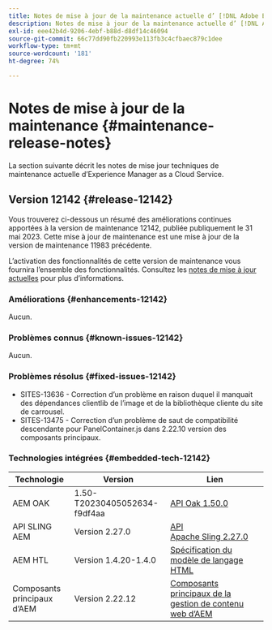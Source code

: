 ```yaml
---
title: Notes de mise à jour de la maintenance actuelle d’ [!DNL Adobe Experience Manager]  as a Cloud Service.
description: Notes de mise à jour de la maintenance actuelle d’ [!DNL Adobe Experience Manager]  as a Cloud Service.
exl-id: eee42b4d-9206-4ebf-b88d-d8df14c46094
source-git-commit: 66c77dd90fb220993e113fb3c4cfbaec879c1dee
workflow-type: tm+mt
source-wordcount: '181'
ht-degree: 74%

---
```


# Notes de mise à jour de la maintenance {#maintenance-release-notes}

La section suivante décrit les notes de mise jour techniques de maintenance actuelle d’Experience Manager as a Cloud Service.

## Version 12142 {#release-12142}

Vous trouverez ci-dessous un résumé des améliorations continues apportées à la version de maintenance 12142, publiée publiquement le 31 mai 2023. Cette mise à jour de maintenance est une mise à jour de la version de maintenance 11983 précédente.

L’activation des fonctionnalités de cette version de maintenance vous fournira l’ensemble des fonctionnalités. Consultez les [notes de mise à jour actuelles](/help/release-notes/release-notes-cloud/release-notes-current.md) pour plus d’informations.

### Améliorations {#enhancements-12142}

Aucun.

### Problèmes connus {#known-issues-12142}

Aucun.

### Problèmes résolus {#fixed-issues-12142}

- SITES-13636 - Correction d’un problème en raison duquel il manquait des dépendances clientlib de l’image et de la bibliothèque cliente du site de carrousel.
- SITES-13475 - Correction d’un problème de saut de compatibilité descendante pour PanelContainer.js dans 2.22.10 version des composants principaux.

### Technologies intégrées {#embedded-tech-12142}

| Technologie | Version | Lien |
|---|---|---|
| AEM OAK | 1.50-T20230405052634-f9df4aa | [API Oak 1.50.0](https://www.javadoc.io/doc/org.apache.jackrabbit/oak-api/1.50.0/index.html) |
| API SLING AEM | Version 2.27.0 | [API Apache Sling 2.27.0](https://www.javadoc.io/doc/org.apache.sling/org.apache.sling.api/latest/index.html) |
| AEM HTL | Version 1.4.20-1.4.0 | [Spécification du modèle de langage HTML](https://github.com/adobe/htl-spec) |
| Composants principaux d’AEM | Version 2.22.12 | [Composants principaux de la gestion de contenu web d’AEM](https://github.com/adobe/aem-core-wcm-components) |
